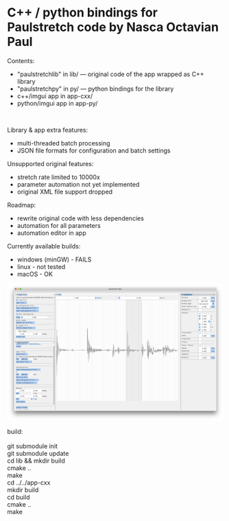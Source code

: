 # C++ / python bindings for Paulstretch code by Nasca Octavian Paul

Contents:<br>
- "paulstretchlib" in lib/ — original code of the app wrapped as C++ library<br>
- "paulstretchpy" in py/ — python bindings for the library
- c++/imgui app in app-cxx/<br>
- python/imgui app in app-py/<br>

<br>

Library & app extra features:<br>
- multi-threaded batch processing
- JSON file formats for configuration and batch settings

Unsupported original features:<br>
- stretch rate limited to 10000x<br>
- parameter automation not yet implemented<br>
- original XML file support dropped<br>

Roadmap:<br>
- rewrite original code with less dependencies<br>
- automation for all parameters<br>
- automation editor in app<br>

Currently available builds:<br>
- windows (minGW) - FAILS<br>
- linux - not tested<br>
- macOS - OK<br>

![screenshot](screenshot.png)

build:<br><br>
git submodule init<br>
git submodule update<br>
cd lib && mkdir build<br>
cmake ..<br>
make<br>
cd ../../app-cxx<br>
mkdir build<br>
cd build<br>
cmake ..<br>
make
